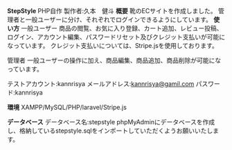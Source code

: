 **StepStyle**
PHP自作
製作者:久本　健斗
**概要**
靴のECサイトを作成しました。
管理者と一般ユーザーに分け、それぞれでログインできるようにしています。
**使い方**
一般ユーザー
商品の閲覧、お気に入り登録、カート追加、レビュー投稿、ログイン、アカウント編集、パスワードリセット及びクレジット支払いが可能になっています。
クレジット支払いについては、Stripe.jsを使用しております。

管理者
一般ユーザーの操作に加え、商品編集、商品追加、商品削除が可能になっています。

テストアカウント:kannrisya
メールアドレス:kannrisya@gamil.com
パスワード:kannrisya

**環境**
XAMPP/MySQL/PHP/laravel/Stripe.js

**データベース**
データベース名:stepstyle
phpMyAdminにデータベースを作成し、格納しているstepstyle.sqlをインポートしていただくようお願いいたします。
